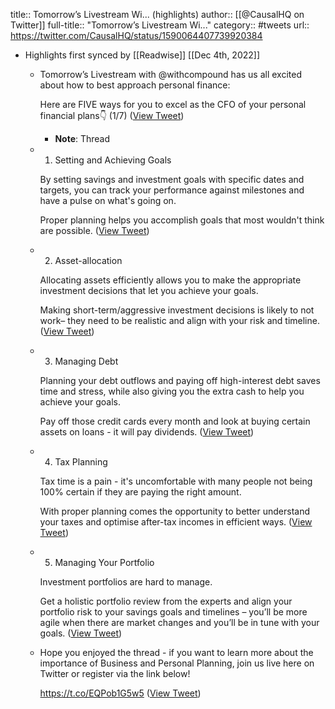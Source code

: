 title:: Tomorrow’s Livestream Wi... (highlights)
author:: [[@CausalHQ on Twitter]]
full-title:: "Tomorrow’s Livestream Wi..."
category:: #tweets
url:: https://twitter.com/CausalHQ/status/1590064407739920384

- Highlights first synced by [[Readwise]] [[Dec 4th, 2022]]
	- Tomorrow’s Livestream with @withcompound  has us all excited about how to best approach personal finance: 
	  
	  Here are FIVE ways for you to excel as the CFO of your personal financial plans👇 (1/7) ([View Tweet](https://twitter.com/CausalHQ/status/1590064407739920384))
		- **Note**: Thread
	- 1. Setting and Achieving Goals 
	  
	  By setting savings and investment goals with specific dates and targets, you can track your performance against milestones and have a pulse on what's going on.
	  
	  Proper planning helps you accomplish goals that most wouldn't think are possible. ([View Tweet](https://twitter.com/CausalHQ/status/1590064409212116993))
	- 2. Asset-allocation
	  
	  Allocating assets efficiently allows you to make the appropriate investment decisions that let you achieve your goals. 
	  
	  Making short-term/aggressive investment decisions is likely to not work– they need to be realistic and align with your risk and timeline. ([View Tweet](https://twitter.com/CausalHQ/status/1590064410751401984))
	- 3. Managing Debt
	  
	  Planning your debt outflows and paying off high-interest debt saves time and stress, while also giving you the extra cash to help you achieve your goals.
	  
	  Pay off those credit cards every month and look at buying certain assets on loans - it will pay dividends. ([View Tweet](https://twitter.com/CausalHQ/status/1590064412555358208))
	- 4. Tax Planning
	  
	  Tax time is a pain - it's uncomfortable with many people not being 100% certain if they are paying the right amount. 
	  
	  With proper planning comes the opportunity to better understand your taxes and optimise after-tax incomes in efficient ways. ([View Tweet](https://twitter.com/CausalHQ/status/1590064413880778753))
	- 5. Managing Your Portfolio
	  
	  Investment portfolios are hard to manage.
	  
	  Get a holistic portfolio review from the experts and align your portfolio risk to your savings goals and timelines – you’ll be more agile when there are market changes and you’ll be in tune with your goals. ([View Tweet](https://twitter.com/CausalHQ/status/1590064415214223360))
	- Hope you enjoyed the thread - if you want to learn more about the importance of Business and Personal Planning, join us live here on Twitter or register via the link below!
	  
	  https://t.co/EQPob1G5w5 ([View Tweet](https://twitter.com/CausalHQ/status/1590064416799981568))